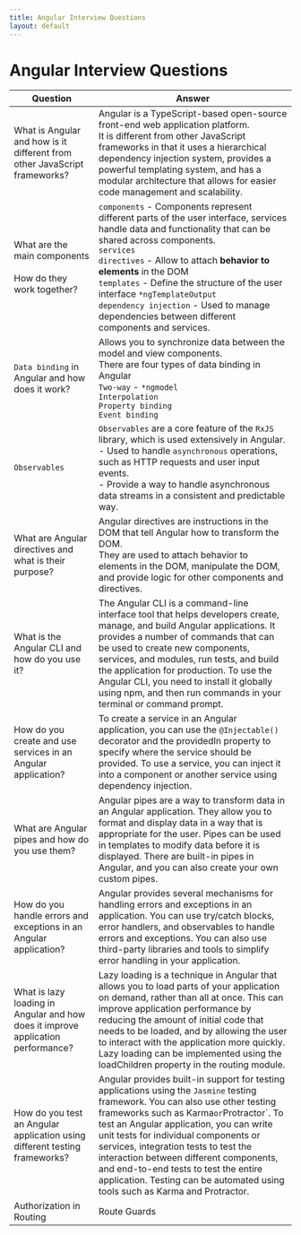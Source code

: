 ```yaml
---
title: Angular Interview Questions
layout: default
---
```

# Angular Interview Questions


| Question | Answer |
|----------|--------|
| What is Angular and how is it different from other JavaScript frameworks? | Angular is a TypeScript-based open-source front-end web application platform.<br/> It is different from other JavaScript frameworks in that it uses a hierarchical dependency injection system, provides a powerful templating system, and has a modular architecture that allows for easier code management and scalability. |
| What are the main components<br/><br/>How do they work together? | `components` - Components represent different parts of the user interface, services handle data and functionality that can be shared across components. <br/>`services` <br/>`directives` - Allow to attach **behavior to elements** in the DOM<br/>`templates` - Define the structure of the user interface `*ngTemplateOutput`<br/>`dependency injection` - Used to manage dependencies between different components and services. |
| `Data binding` in Angular and how does it work? | Allows you to synchronize data between the model and view components.<br/>There are four types of data binding in Angular<br/>`Two-way` - `*ngmodel`<br/>`Interpolation`<br/>`Property binding`<br/>`Event binding` |
| `Observables` | `Observables` are a core feature of the `RxJS` library, which is used extensively in Angular.<br/>- Used to handle `asynchronous` operations, such as HTTP requests and user input events.<br/> - Provide a way to handle asynchronous data streams in a consistent and predictable way. |
| What are Angular directives and what is their purpose? | Angular directives are instructions in the DOM that tell Angular how to transform the DOM.<br/>They are used to attach behavior to elements in the DOM, manipulate the DOM, and provide logic for other components and directives. |
| What is the Angular CLI and how do you use it? | The Angular CLI is a command-line interface tool that helps developers create, manage, and build Angular applications. It provides a number of commands that can be used to create new components, services, and modules, run tests, and build the application for production. To use the Angular CLI, you need to install it globally using npm, and then run commands in your terminal or command prompt. |
| How do you create and use services in an Angular application? | To create a service in an Angular application, you can use the `@Injectable()` decorator and the providedIn property to specify where the service should be provided. To use a service, you can inject it into a component or another service using dependency injection. |
| What are Angular pipes and how do you use them? | Angular pipes are a way to transform data in an Angular application. They allow you to format and display data in a way that is appropriate for the user. Pipes can be used in templates to modify data before it is displayed. There are built-in pipes in Angular, and you can also create your own custom pipes. |
| How do you handle errors and exceptions in an Angular application? | Angular provides several mechanisms for handling errors and exceptions in an application. You can use try/catch blocks, error handlers, and observables to handle errors and exceptions. You can also use third-party libraries and tools to simplify error handling in your application. |
| What is lazy loading in Angular and how does it improve application performance? | Lazy loading is a technique in Angular that allows you to load parts of your application on demand, rather than all at once. This can improve application performance by reducing the amount of initial code that needs to be loaded, and by allowing the user to interact with the application more quickly. Lazy loading can be implemented using the loadChildren property in the routing module. |
| How do you test an Angular application using different testing frameworks? | Angular provides built-in support for testing applications using the `Jasmine` testing framework. You can also use other testing frameworks such as Karma` or `Protractor`. To test an Angular application, you can write unit tests for individual components or services, integration tests to test the interaction between different components, and end-to-end tests to test the entire application. Testing can be automated using tools such as Karma and Protractor. |
| Authorization in Routing | Route Guards |
